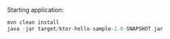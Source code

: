 Starting application:
```kotlin
mvn clean install
java -jar target/ktor-hello-sample-1.0-SNAPSHOT.jar
```
